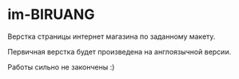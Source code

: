 # im-BIRUANG

Верстка страницы интернет магазина по заданному макету.

Первичная верстка будет произведена на англоязычной версии.

Работы сильно не закончены :)
